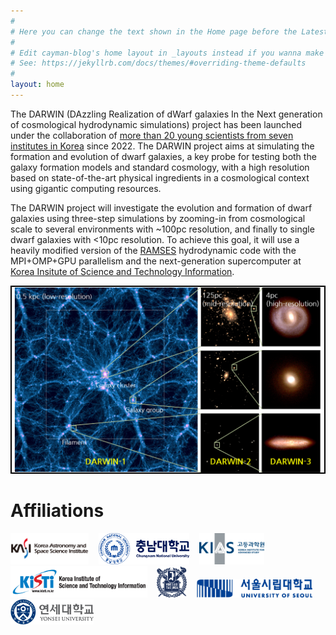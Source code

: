 ```yaml
---
#
# Here you can change the text shown in the Home page before the Latest Posts section.
#
# Edit cayman-blog's home layout in _layouts instead if you wanna make some changes
# See: https://jekyllrb.com/docs/themes/#overriding-theme-defaults
#
layout: home
---
```


The DARWIN (DAzzling Realization of dWarf galaxies In the Next generation of cosmological hydrodynamic simulations) project has been launched under the collaboration of [more than 20 young scientists from seven institutes in Korea](/collaboration.html) since 2022.
The DARWIN project aims at simulating the formation and evolution of dwarf galaxies, a key probe for testing both the galaxy formation models and standard cosmology, with a high resolution based on state-of-the-art physical ingredients in a cosmological context using gigantic computing resources.

The DARWIN project will investigate the evolution and formation of dwarf galaxies using three-step simulations by zooming-in from cosmological scale to several environments with ~100pc resolution, and finally to single dwarf galaxies with <10pc resolution.
To achieve this goal, it will use a heavily modified version of the [RAMSES](https://bitbucket.org/rteyssie/ramses/) hydrodynamic code with the MPI+OMP+GPU parallelism and the next-generation supercomputer at [Korea Insitute of Science and Technology Information](https://www.kisti.re.kr/eng/). 

<a href="images/darwin_concept_highres.png"><img title="Click for high-resolution image" src="images/darwin_concept.png" width=500px style="border:2px solid black;" /></a>


# Affiliations
<img src="images/logo/kasi.png" height=50px /> &nbsp;&nbsp;
<img src="images/logo/cnu.png" height=50px /> &nbsp;&nbsp;
<img src="images/logo/kias.png" height=50px /> &nbsp;&nbsp;
<img src="images/logo/kisti.png" height=50px /> &nbsp;&nbsp;
<img src="images/logo/snu.png" height=50px /> &nbsp;&nbsp;
<img src="images/logo/uos.png" height=30px /> &nbsp;&nbsp;
<img src="images/logo/yonsei.jpg" height=40px />
